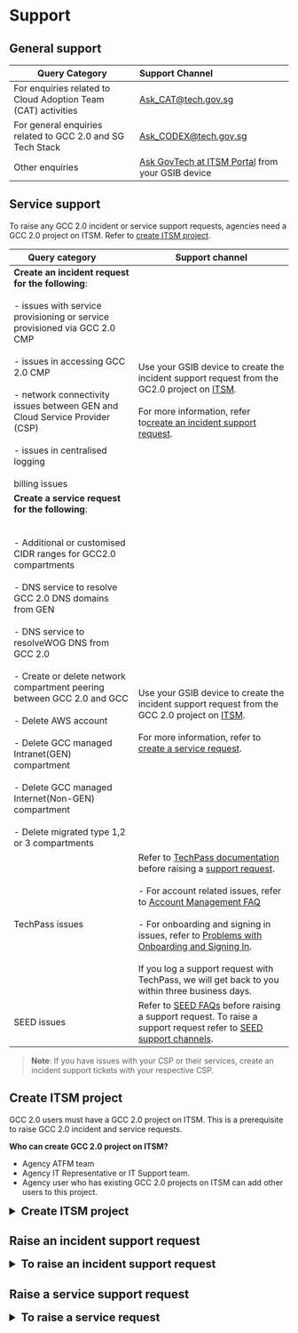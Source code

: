 # Support

## General support

| Query Category  | Support Channel |
| ------------- |:------------------ |
| For enquiries related to Cloud Adoption Team (CAT) activities      | [Ask_CAT@tech.gov.sg](mailto:Ask_CAT@tech.gov.sg)     |
| For general enquiries related to GCC 2.0 and SG Tech Stack      | [Ask_CODEX@tech.gov.sg](mailto:Ask_CODEX@tech.gov.sg)    |
| Other enquiries      | [Ask GovTech at ITSM Portal](https://itsm.sgnet.gov.sg/sp3?id=askgovtech) from your GSIB device     |

## Service support

To raise any GCC 2.0 incident or service support requests, agencies need a GCC 2.0 project on ITSM. Refer to [create ITSM project](#create-itsm-project).


| Query category &nbsp;&nbsp;&nbsp;&nbsp;&nbsp;&nbsp;&nbsp; 	  | Support channel |
| ------------- |-------------|
| **Create an incident request for the following**:<br><br>- issues with service provisioning or service provisioned via GCC 2.0 CMP<br><br>-  issues in accessing GCC 2.0 CMP<br><br>-   network connectivity issues between GEN and Cloud Service Provider (CSP)<br><br>- issues in centralised logging<br><br>billing issues| <br><br><br><br>Use your GSIB device to create the incident support request from the GC2.0 project on [ITSM](https://itsm.sgnet.gov.sg/sp3). <br><br>For more information, refer to[create an incident support request](https://docs.developer.tech.gov.sg/docs/gcc-version-2-user-documentation/#/supportraisan-incident-request).|
| **Create a service request for the following**:<br><br><br>- Additional or customised CIDR ranges for GCC2.0 compartments<br><br>- DNS service to resolve GCC 2.0 DNS domains from GEN<br><br>- DNS service to resolveWOG DNS from GCC 2.0<br><br>- Create or delete network compartment peering between GCC 2.0 and GCC<br><br>- Delete AWS account<br><br>- Delete GCC managed Intranet(GEN) compartment<br><br>- Delete GCC managed Internet(Non-GEN) compartment<br><br>- Delete migrated type 1,2 or 3 compartments|<br><br><br><br><br><br><br><br><br>Use your GSIB device to create the incident support request from the GCC 2.0 project on [ITSM](https://itsm.sgnet.gov.sg/sp3). <br><br>For more information, refer to [create a service request](https://docs.developer.tech.gov.sg/docs/gcc-version-2-user-documentation/#/support/raise-a-service-request).|
|TechPass issues     | Refer to [TechPass documentation](https://docs.developer.tech.gov.sg/docs/techpauser-guide/) before raising a [support request](https://go.gov.sg/techpass-sr).<br><br>- For account related issues, refer to [Account Management FAQ](https://docs.developer.tech.gov.sg/docs/techpass-usguide/#/support/account)<br><br>- For onboarding and signing in issues, refer to [Problems with Onboarding and Signing In](https://docs.developer.tech.gov.sg/docs/techpass-user-guide/#/supposigninissues).<br><br> If you log a support request with TechPass, we will get back to you within three business days.  |
| SEED issues   | Refer to [SEED FAQs](https://docs.developer.tech.gov.sg/docs/security-suite-fengineering-endpoint-devices/faqs/seed-faqs) before raising a support request. To raise a support request refer to [SEED support channels](https://docs.developer.tech.gov.sg/docs/security-suite-for-engineeriendpoint-devices/#/raise-an-incident-support-request).|


> **Note**: If you have issues with your CSP or their services, create an incident support tickets with your respective CSP.

## Create ITSM project

GCC 2.0 users must have a GCC 2.0 project on ITSM. This is a prerequisite to raise GCC 2.0 incident and service requests.

**Who can create GCC 2.0 project on ITSM?**
- Agency ATFM team
- Agency IT Representative or IT Support team.
- Agency user who has existing GCC 2.0 projects on ITSM can add other users to this project.

<details><summary style="font-size:20px;font-weight:bold">Create ITSM project</summary>

1. Go to [ITSM Portal](https://itsm.sgnet.gov.sg/sp3).

2. Click **Project** >> **New Project**.
3. On the **Create Project Profile** page, specify the required details.

> **Note**:
>- Enter **GCC 2.0 &lt;tenant name&gt;** as the **Project Name**. For example, *GCC 2.0 GovTech*.
>- Select **GCC** as the **Hosting Environment** and **GCC 2.0** as **Support Organisation**.

4. Click **Submit**.

When this project is available on ITSM, GCC 2.0 users in your agency can use it from their GSIB device to log incident and service requests for GCC 2.0. Refer to [GCC 2.0 support](https://docs.developer.tech.gov.sg/docs/overview-of-gcc-version-2/#/support) to know when to use this ITSM project to raise incident and service requests for GCC 2.0.

<hr />
</details>


## Raise an incident support request

<details>
<summary style="font-size:20px;font-weight:bold">To raise an incident support request</summary>

This article guides how to raise an incident support request on ITSM for GCC 2.0.

**Prerequisite**: [ITSM project for GCC 2.0](#create-itsm-project).

1. From your GSIB device, go to [ITSM Portal](https://itsm.sgnet.gov.sg/sp3).
1. Go to **Project** > ***GCC 2.0 &lt;agency name&gt;*** > **Incidents**.

> **Note**
>- If your agency does not have a GCC 2.0 project on ITSM, you will not see the **project** tab. Refer to [Create ITSM project](support/create-itsm-project).

3. In **Active Incidents**, select **Report Incident**.

![raise incident request on ITSM project](../images/raise-incident-request-itsm-project.png)

4. Fill in the incident details and click **Submit**.

<hr />
</details>


## Raise a service support request     

<details>
<summary style="font-size:20px;font-weight:bold">To raise a service request</summary>

This article guides how to raise a service request on ITSM for GCC 2.0.

**Prerequisite**: [ITSM project for GCC 2.0](#create-itsm-project).

1. From your GSIB device, go to [ITSM Portal](https://itsm.sgnet.gov.sg/sp3).
1. Go to **Project** > **Requests**.

![raise service request on ITSM project](../images/itsm-projects-page-for-sr.png)

> **Note**
>- If your agency does not have a GCC 2.0 project on ITSM, you will not see the **project** tab. Refer to [Create ITSM project](support/create-itsm-project).

3. Select **Submit Request** > **GCC** > **GCC 2.0**. List of service requests that are supported currently are listed.

![select service request on ITSM](../images/sr-creation.png)

> **Note**
>- Time required to complete a service request is displayed on the request form.

4. Select the required service request and provide the required details before submitting your service request.


<hr /></details>
